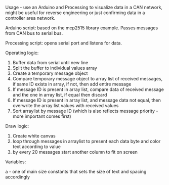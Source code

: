 Usage - use an Arduino and Processing to visualize data in a CAN network, might be useful for reverse engineering or just confirming data in a controller area network.


Arduino script: based on the mcp2515 library example. Passes messages from CAN bus to serial bus.


Processing script: opens serial port and listens for data.

Operating logic:
1) Buffer data from serial until new line
2) Split the buffer to individual values array
3) Create a temporary message object
4) Compare temporary message object to array list of received messages, if same ID exists in array, if not, then add entire message
5) If message ID is present in array list, compare data of received message and the one in array list, if equal then discard
6) If message ID is present in array list, and message data not equal, then overwrite the array list values with received values
7) Sort arraylist by message ID (which is also reflects message priority - more important comes first)

Draw logic:
1) Create white canvas
2) loop through messages in arraylist to present each data byte and color text according to value
3) by every 20 messages start another column to fit on screen 

Variables:

a - one of main size constants that sets the size of text and spacing accordingly

